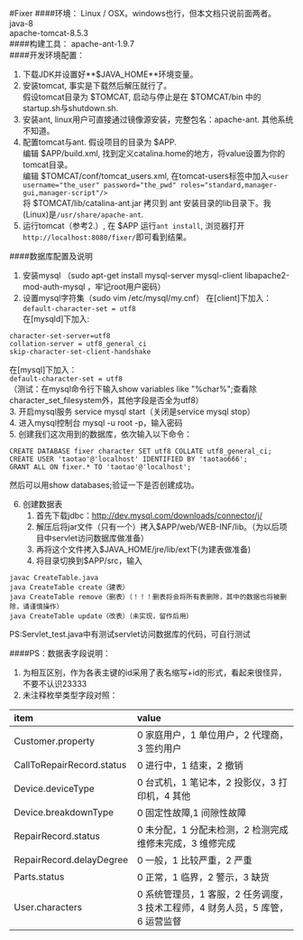 #Fixer
####环境：
Linux / OSX。windows也行，但本文档只说前面两者。  
java-8  
apache-tomcat-8.5.3  
####构建工具：
apache-ant-1.9.7  
####开发环境配置：
1. 下载JDK并设置好**$JAVA_HOME**环境变量。  
2. 安装tomcat, 事实是下载然后解压就行了。  
假设tomcat目录为 $TOMCAT, 启动与停止是在 $TOMCAT/bin 中的startup.sh与shutdown.sh.  
3. 安装ant, linux用户可直接通过镜像源安装，完整包名：apache-ant. 其他系统不知道。  
4. 配置tomcat与ant. 假设项目的目录为 $APP.     
编辑 $APP/build.xml, 找到定义catalina.home的地方，将value设置为你的tomcat目录。  
编辑 $TOMCAT/conf/tomcat_users.xml, 在tomcat-users标签中加入```<user username="the_user" password="the_pwd" roles="standard,manager-gui,manager-script"/>```  
将 $TOMCAT/lib/catalina-ant.jar 拷贝到 ant 安装目录的lib目录下。我(Linux)是```/usr/share/apache-ant```.  
5. 运行tomcat（参考2.）, 在 $APP 运行```ant install```, 浏览器打开```http://localhost:8080/fixer/```即可看到结果。

####数据库配置及说明
1. 安装mysql （sudo apt-get install mysql-server mysql-client libapache2-mod-auth-mysql ，牢记root用户密码）
2. 设置mysql字符集（sudo vim /etc/mysql/my.cnf）
	在[client]下加入：  
```default-character-set = utf8```  
	在[mysqld]下加入:  
```
character-set-server=utf8    
collation-server = utf8_general_ci    
skip-character-set-client-handshake    
```
在[mysql]下加入：  
```default-character-set = utf8```  
	（测试：在mysql命令行下输入show variables like "%char%";查看除character_set_filesystem外，其他字段是否全为utf8）  
3. 开启mysql服务 service mysql start（关闭是service mysql stop）  
4. 进入mysql控制台 mysql -u root -p，输入密码  
5. 创建我们这次用到的数据库，依次输入以下命令：  
```
CREATE DATABASE fixer character SET utf8 COLLATE utf8_general_ci;   
CREATE USER 'taotao'@'localhost' IDENTIFIED BY 'taotao666';  
GRANT ALL ON fixer.* TO 'taotao'@'localhost';  
```
然后可以用show databases;验证一下是否创建成功。

6. 创建数据表  
	1. 首先下载jdbc：http://dev.mysql.com/downloads/connector/j/
	2. 解压后将jar文件（只有一个）拷入$APP/web/WEB-INF/lib。（为以后项目中servlet访问数据库做准备）
	3. 再将这个文件拷入$JAVA_HOME/jre/lib/ext下(为建表做准备)
	4. 将目录切换到$APP/src，输入
```
javac CreateTable.java  
java CreateTable create（建表）  
java CreateTable remove（删表）（！！！删表将会将所有表删除，其中的数据也将被删除，请谨慎操作）  
java CreateTable update（改表）（未实现，留作后用）  
```
PS:Servlet_test.java中有测试servlet访问数据库的代码，可自行测试

####PS：数据表字段说明：
1. 为相互区别，作为各表主键的id采用了表名缩写+id的形式，看起来很怪异，不要不认识23333
2. 未注释枚举类型字段对照：  

|item|value|  
|:---|:---|  
|Customer.property|0 家庭用户，1 单位用户，2 代理商，3 签约用户|    
|CallToRepairRecord.status|0 进行中，1 结束，2 撤销|  
|Device.deviceType|0 台式机，1 笔记本，2 投影仪，3 打印机，4 其他|  
|Device.breakdownType|0 固定性故障,1 间隙性故障|  
|RepairRecord.status|0 未分配，1 分配未检测，2 检测完成维修未完成，3 维修完成|  
|RepairRecord.delayDegree|0 一般，1 比较严重，2 严重|  
|Parts.status|0 正常，1 临界，2 警示，3 缺货|  
|User.characters|0 系统管理员，1 客服，2 任务调度，3 技术工程师，4 财务人员，5 库管，6 运营监督|  










